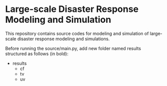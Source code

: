# Large-scale Disaster Response Modeling and Simulation
This repository contains source codes for modeling and simulation of large-scale disaster response modeling and simulations.

Before running the source/main.py, add new folder named results structured as follows (in bold):
- results
  - cf
  - tv
  - uv
